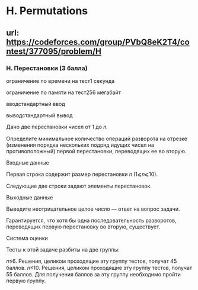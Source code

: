 # H. Permutations 

## url: https://codeforces.com/group/PVbQ8eK2T4/contest/377095/problem/H

### H. Перестановки (3 балла)

ограничение по времени на тест1 секунда

ограничение по памяти на тест256 мегабайт

вводстандартный ввод

выводстандартный вывод

Дано две перестановки чисел от 1 до 𝑛.

Определите минимальное количество операций разворота на отрезке (изменения порядка нескольких подряд идущих чисел на противоположный) первой перестановки, переводящих ее во вторую.

Входные данные

Первая строка содержит размер перестановки 𝑛 (1⩽𝑛⩽10).

Следующие две строки задают элементы перестановок.

Выходные данные

Выведите неотрицательное целое число — ответ на вопрос задачи.


Гарантируется, что хотя бы одна последовательность разворотов, переводящих первую перестановку во вторую, существует.

Система оценки

Тесты к этой задаче разбиты на две группы:

𝑛≤6. Решения, целиком проходящие эту группу тестов, получат 45 баллов.
𝑛≤10. Решения, целиком проходящие эту группу тестов, получат 55 баллов. Для получения баллов за эту группу необходимо пройти первую группу.

